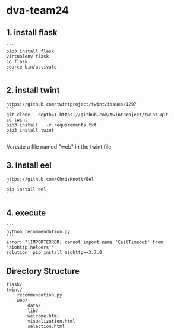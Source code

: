 # dva-team24
## 1. install flask
    ```
    pip3 install flask
    virtualenv flask
    cd flask
    source bin/activate
    ```

## 2. install twint
    https://github.com/twintproject/twint/issues/1297
    ```
    git clone --depth=1 https://github.com/twintproject/twint.git
    cd twint
    pip3 install . -r requirements.txt
    pip3 install twint
    ```

//create a file named "web" in the twint file

## 3. install eel
    https://github.com/ChrisKnott/Eel
    ```
    pip install eel
    ```


## 4. execute
    ```
    python recommendation.py
    ```
    error: "[IMPORTERROR] cannot import name 'CeilTimeout' from 'aiohttp.helpers'"
    solution: pip install aiohttp==3.7.0

## Directory Structure
```
flask/
twint/
    recommendation.py
    web/
        data/
        lib/
        welcome.html
        visualization.html
        selection.html
```
